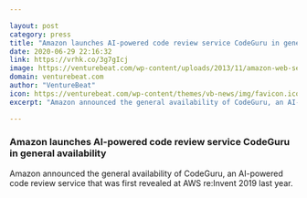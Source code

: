 ```yaml
---

layout: post
category: press
title: "Amazon launches AI-powered code review service CodeGuru in general availability"
date: 2020-06-29 22:16:32
link: https://vrhk.co/3g7gIcj
image: https://venturebeat.com/wp-content/uploads/2013/11/amazon-web-services-logo.jpg?w=1200&strip=all
domain: venturebeat.com
author: "VentureBeat"
icon: https://venturebeat.com/wp-content/themes/vb-news/img/favicon.ico
excerpt: "Amazon announced the general availability of CodeGuru, an AI-powered code review service that was first revealed at AWS re:Invent 2019 last year."

---
```


### Amazon launches AI-powered code review service CodeGuru in general availability

Amazon announced the general availability of CodeGuru, an AI-powered code review service that was first revealed at AWS re:Invent 2019 last year.